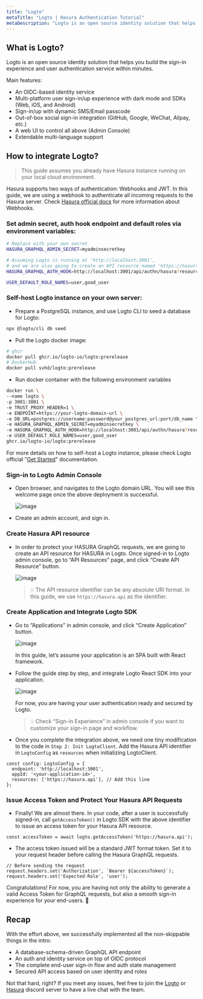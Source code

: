```yaml
---
title: "Logto"
metaTitle: "Logto | Hasura Authentication Tutorial"
metaDescription: "Logto is an open source identity solution that helps build the sign-in experience and user authentication service within minutes"
---
```


## What is Logto?

Logto is an open source identity solution that helps you build the sign-in experience and user authentication service within minutes.

Main features:

- An OIDC-based identity service
- Multi-platform user sign-in/up experience with dark mode and SDKs (Web, iOS, and Android)
- Sign-in/up with dynamic SMS/Email passcode
- Out-of-box social sign-in integration (GitHub, Google, WeChat, Alipay, etc.)
- A web UI to control all above (Admin Console)
- Extendable multi-language support

## How to integrate Logto?

> This guide assumes you already have Hasura instance running on your local cloud environment.
> 

Hasura supports two ways of authentication: Webhooks and JWT. In this guide, we are using a webhook to authenticate all incoming requests to the Hasura server. Check [Hasura official docs](https://hasura.io/docs/latest/auth/authentication/webhook/) for more information about Webhooks.

### Set admin secret, auth hook endpoint and default roles via environment variables:

```bash
# Replace with your own secret
HASURA_GRAPHQL_ADMIN_SECRET=myadminsecretkey

# Assuming Logto is running at 'http://localhost:3001',
# and we are also going to create an API resource named 'https://hasura.api' in the next few steps
HASURA_GRAPHQL_AUTH_HOOK=http://localhost:3001/api/authn/hasura?resource=https://hasura.api

USER_DEFAULT_ROLE_NAMES=user,good_user
```

### Self-host Logto instance on your own server:

- Prepare a PostgreSQL instance, and use Logto CLI to seed a database for Logto:

```bash
npx @logto/cli db seed
```

- Pull the Logto docker image:

```bash
# ghcr
docker pull ghcr.io/logto-io/logto:prerelease
# DockerHub
docker pull svhd/logto:prerelease
```

- Run docker container with the following environment variables

```bash
docker run \
--name logto \
-p 3001:3001 \
-e TRUST_PROXY_HEADER=1 \
-e ENDPOINT=https://your-logto-domain-url \
-e DB_URL=postgres://username:password@your_postgres_url:port/db_name \
-e HASURA_GRAPHQL_ADMIN_SECRET=myadminsecretkey \
-e HASURA_GRAPHQL_AUTH_HOOK=http://localhost:3001/api/authn/hasura?resource=https://hasura.api
-e USER_DEFAULT_ROLE_NAMES=user,good_user
ghcr.io/logto-io/logto:prerelease
```

For more details on how to self-host a Logto instance, please check Logto official "[Get Started](https://docs.logto.io/docs/tutorials/get-started/)" documentation.

### Sign-in to Logto Admin Console

- Open browser, and navigates to the Logto domain URL. You will see this welcome page once the above deployment is successful.
    
    ![image](https://user-images.githubusercontent.com/12833674/204700000-a3073c8e-191e-486a-b93c-f99c28a1eeec.png)
    
- Create an admin account, and sign in.

### Create Hasura API resource

- In order to protect your HASURA GraphQL requests, we are going to create an API resource for HASURA in Logto. Once signed-in to Logto admin console, go to “API Resources” page, and click “Create API Resource” button.
    
    ![image](https://user-images.githubusercontent.com/12833674/204700041-16f30fe8-7c6c-498c-a716-7d4394e09eb0.png)
    
    > 💡 The API resource identifier can be any absolute URI format. In this guide, we use `https://hasura.api` as the identifier.
    >

### Create Application and Integrate Logto SDK

- Go to “Applications” in admin console, and click “Create Application” button.
    
    ![image](https://user-images.githubusercontent.com/12833674/204700098-eeecbf84-faa3-4724-a8df-35e3b4a9e4d4.png)
    
    In this guide, let’s assume your application is an SPA built with React framework.
    
- Follow the guide step by step, and integrate Logto React SDK into your application.
    
    ![image](https://user-images.githubusercontent.com/12833674/204700117-c1cda4fa-4c3e-4e3c-a87e-cb38a42253ab.png)
    
    For now, you are having your user authentication ready and secured by Logto. 
        
    > 💡 Check “Sign-in Experience” in admin console if you want to customize your sign-in page and workflow.
    >

    
- Once you complete the integration above, we need one tiny modification to the code in `Step 2: Init LogtoClient`. Add the Hasura API identifier in `LogtoConfig` as `resources` when initializing LogtoClient.

```tsx
const config: LogtoConfig = {
  endpoint: 'http://localhost:3001',
  appId: '<your-application-id>',
  resources: ['https://hasura.api'], // Add this line
};
```

### Issue Access Token and Protect Your Hasura API Requests

- Finally! We are almost there. In your code, after a user is successfully signed-in, call `getAccessToken()` in Logto SDK with the above identifier to issue an access token for your Hasura API resource.

```tsx
const accessToken = await logto.getAccessToken('https://hasura.api');
```

- The access token issued will be a standard JWT format token. Set it to your request header before calling the Hasura GraphQL requests.

```tsx
// Before sending the request
request.headers.set('Authorization', `Bearer ${accessToken}`);
request.headers.set('Expected-Role', 'user');
```

Congratulations! For now, you are having not only the ability to generate a valid Access Token for GraphQL requests, but also a smooth sign-in experience for your end-users. 👏

## Recap

With the effort above, we successfully implemented all the non-skippable things in the intro:

- A database-schema-driven GraphQL API endpoint
- An auth and identity service on top of OIDC protocol
- The complete end-user sign-in flow and auth state management
- Secured API access based on user identity and roles

Not that hard, right? If you meet any issues, feel free to join the [Logto](https://discord.gg/vRvwuwgpVX) or [Hasura](https://discord.gg/hasura) discord server to have a live chat with the team.
